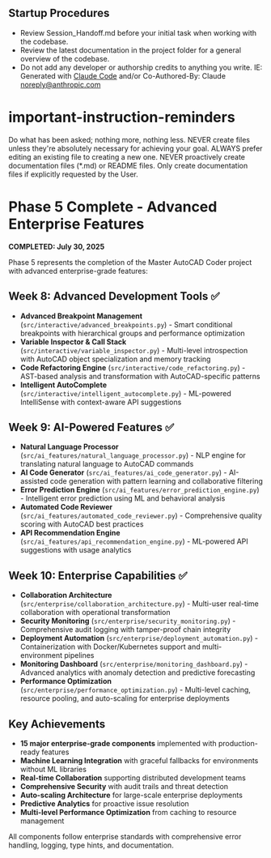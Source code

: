 ## Startup Procedures
- Review Session_Handoff.md before your initial task when working with the codebase.
- Review the latest documentation in the project folder for a general overview of the codebase.
- Do not add any developer or authorship credits to anything you write.  IE: Generated with [Claude Code](https://claude.ai/code) and/or Co-Authored-By: Claude <noreply@anthropic.com>

# important-instruction-reminders
Do what has been asked; nothing more, nothing less.
NEVER create files unless they're absolutely necessary for achieving your goal.
ALWAYS prefer editing an existing file to creating a new one.
NEVER proactively create documentation files (*.md) or README files. Only create documentation files if explicitly requested by the User.

# Phase 5 Complete - Advanced Enterprise Features
**COMPLETED: July 30, 2025**

Phase 5 represents the completion of the Master AutoCAD Coder project with advanced enterprise-grade features:

## Week 8: Advanced Development Tools ✅
- **Advanced Breakpoint Management** (`src/interactive/advanced_breakpoints.py`) - Smart conditional breakpoints with hierarchical groups and performance optimization
- **Variable Inspector & Call Stack** (`src/interactive/variable_inspector.py`) - Multi-level introspection with AutoCAD object specialization and memory tracking
- **Code Refactoring Engine** (`src/interactive/code_refactoring.py`) - AST-based analysis and transformation with AutoCAD-specific patterns
- **Intelligent AutoComplete** (`src/interactive/intelligent_autocomplete.py`) - ML-powered IntelliSense with context-aware API suggestions

## Week 9: AI-Powered Features ✅
- **Natural Language Processor** (`src/ai_features/natural_language_processor.py`) - NLP engine for translating natural language to AutoCAD commands
- **AI Code Generator** (`src/ai_features/ai_code_generator.py`) - AI-assisted code generation with pattern learning and collaborative filtering
- **Error Prediction Engine** (`src/ai_features/error_prediction_engine.py`) - Intelligent error prediction using ML and behavioral analysis
- **Automated Code Reviewer** (`src/ai_features/automated_code_reviewer.py`) - Comprehensive quality scoring with AutoCAD best practices
- **API Recommendation Engine** (`src/ai_features/api_recommendation_engine.py`) - ML-powered API suggestions with usage analytics

## Week 10: Enterprise Capabilities ✅
- **Collaboration Architecture** (`src/enterprise/collaboration_architecture.py`) - Multi-user real-time collaboration with operational transformation
- **Security Monitoring** (`src/enterprise/security_monitoring.py`) - Comprehensive audit logging with tamper-proof chain integrity
- **Deployment Automation** (`src/enterprise/deployment_automation.py`) - Containerization with Docker/Kubernetes support and multi-environment pipelines
- **Monitoring Dashboard** (`src/enterprise/monitoring_dashboard.py`) - Advanced analytics with anomaly detection and predictive forecasting
- **Performance Optimization** (`src/enterprise/performance_optimization.py`) - Multi-level caching, resource pooling, and auto-scaling for enterprise deployments

## Key Achievements
- **15 major enterprise-grade components** implemented with production-ready features
- **Machine Learning Integration** with graceful fallbacks for environments without ML libraries
- **Real-time Collaboration** supporting distributed development teams
- **Comprehensive Security** with audit trails and threat detection
- **Auto-scaling Architecture** for large-scale enterprise deployments
- **Predictive Analytics** for proactive issue resolution
- **Multi-level Performance Optimization** from caching to resource management

All components follow enterprise standards with comprehensive error handling, logging, type hints, and documentation.
